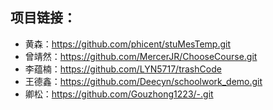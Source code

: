 
## 项目链接：

- 黄森：https://github.com/phicent/stuMesTemp.git
- 曾靖然：https://github.com/MercerJR/ChooseCourse.git
- 李蕴楠：https://github.com/LYN5717/trashCode
- 王德鑫：https://github.com/Deecyn/schoolwork_demo.git
- 卿松：https://github.com/Gouzhong1223/-.git
